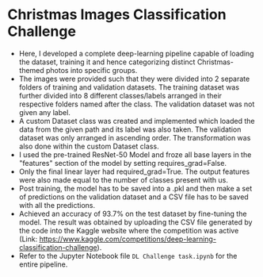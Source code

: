 # Christmas Images Classification Challenge

* Here, I developed a complete deep-learning pipeline capable of loading the dataset, training it and hence categorizing distinct Christmas-themed photos into specific groups.
* The images were provided such that they were divided into 2 separate folders of training and validation datasets. The training dataset was further divided into 8 different classes/labels arranged in their respective folders named after the class. The validation dataset was not given any label.
* A custom Dataset class was created and implemented which loaded the data from the given path and its label was also taken. The validation dataset was only arranged in ascending order. The transformation was also done within the custom Dataset class.
* I used the pre-trained ResNet-50 Model and froze all base layers in the "features" section of the model by setting requires_grad=False. 
* Only the final linear layer had required_grad=True. The output features were also made equal to the number of classes present with us.
* Post training, the model has to be saved into a .pkl and then make a set of predictions on the validation dataset and a CSV file has to be saved with all the predictions.
* Achieved an accuracy of 93.7% on the test dataset by fine-tuning the model. The result was obtained by uploading the CSV file generated by the code into the Kaggle website where the competition was active (Link: https://www.kaggle.com/competitions/deep-learning-classification-challenge).
* Refer to the Jupyter Notebook file `DL Challenge task.ipynb` for the entire pipeline.
